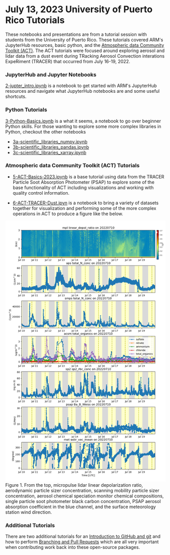 # July 13, 2023 University of Puerto Rico Tutorials
These notebooks and presentations are from a tutorial session with students from the University of Puerto Rico.   These tutorials covered ARM's JupyterHub resources, basic python, and the [Atmospheric data Community Toolkit (ACT)](https://github.com/ARM-DOE/ACT).  The ACT tutorials were focused around exploring aerosol and lidar data from a dust event during TRacking Aerosol Convection interations ExpeRiment (TRACER) that occurred from July 16-19, 2022.

### JupyterHub and Jupyter Notebooks
[2-jupter_intro.ipynb](https://github.com/ARM-Development/ARM-Notebooks/blob/main/Tutorials/UPR-ACT-2023/2-jupyter_intro.ipynb) is a notebook to get started with ARM's JupyterHub resources and navigate what JupyterHub notebooks are and some useful shortcuts.

### Python Tutorials
[3-Python-Basics.ipynb](https://github.com/ARM-Development/ARM-Notebooks/blob/main/Tutorials/UPR-ACT-2023/3-Python-Basics.ipynb) is a what it seems, a notebook to go over beginner Python skills.  For those wanting to explore some more complex libraries in Python, checkout the other notebooks
- [3a-scientific_libraries_numpy.ipynb](https://github.com/ARM-Development/ARM-Notebooks/blob/main/Tutorials/UPR-ACT-2023/3a-scientific_libraries_numpy.ipynb)
- [3b-scientific_libraries_pandas.ipynb](https://github.com/ARM-Development/ARM-Notebooks/blob/main/Tutorials/UPR-ACT-2023/3b-scientific_libraries_pandas.ipynb)
- [3c-scientific_libraries_xarray.ipynb](https://github.com/ARM-Development/ARM-Notebooks/blob/main/Tutorials/UPR-ACT-2023/3c-scientific_libraries_xarray.ipynb)

### Atmospheric data Community Toolkit (ACT) Tutorials
- [5-ACT-Basics-2023.ipynb](https://github.com/ARM-Development/ARM-Notebooks/blob/main/Tutorials/UPR-ACT-2023/5-ACT-Basics-2023.ipynb) is a base tutorial using data from the TRACER Particle Soot Absorption Photometer (PSAP) to explore some of the base functionality of ACT including visualizations and working with quality control information.

- [6-ACT-TRACER-Dust.ipyn](https://github.com/ARM-Development/ARM-Notebooks/blob/main/Tutorials/UPR-ACT-2023/6-ACT-TRACER-Dust.ipynb) is a notebook to bring a variety of datasets together for visualization and performing some of the more complex operations in ACT to produce a figure like the below.

![Output from the advanced ACT tutorial](https://github.com/ARM-Development/ARM-Notebooks/blob/main/Tutorials/UPR-ACT-2023/images/output.png)
Figure 1. From the top, micropulse lidar linear depolarization ratio, aerodynamic particle sizer concentration, scanning mobility particle sizer concentration, aerosol chemical speciation monitor chemical compositions, single particle soot photometer black carbon concentration, PSAP aerosol absorption coefficient in the blue channel, and the surface meteorology station wind direction.

### Additional Tutorials
There are two additional tutorials for an [Introduction to GitHub and git](https://github.com/ARM-Development/ARM-Notebooks/blob/main/Tutorials/UPR-ACT-2023/optional_github_intro.md) and how to perform [Branching and Pull Requests](https://github.com/ARM-Development/ARM-Notebooks/blob/main/Tutorials/UPR-ACT-2023/optional_github_branching.md) which are all very important when contributing work back into these open-source packages.
